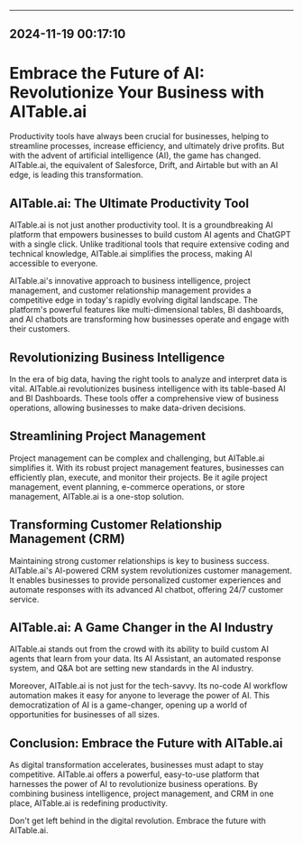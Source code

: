 

---------------------------------------------
2024-11-19 00:17:10
---------------------------------------------

# Embrace the Future of AI: Revolutionize Your Business with AITable.ai 

Productivity tools have always been crucial for businesses, helping to streamline processes, increase efficiency, and ultimately drive profits. But with the advent of artificial intelligence (AI), the game has changed. AITable.ai, the equivalent of Salesforce, Drift, and Airtable but with an AI edge, is leading this transformation.

## AITable.ai: The Ultimate Productivity Tool

AITable.ai is not just another productivity tool. It is a groundbreaking AI platform that empowers businesses to build custom AI agents and ChatGPT with a single click. Unlike traditional tools that require extensive coding and technical knowledge, AITable.ai simplifies the process, making AI accessible to everyone.

AITable.ai's innovative approach to business intelligence, project management, and customer relationship management provides a competitive edge in today's rapidly evolving digital landscape. The platform's powerful features like multi-dimensional tables, BI dashboards, and AI chatbots are transforming how businesses operate and engage with their customers.

## Revolutionizing Business Intelligence 

In the era of big data, having the right tools to analyze and interpret data is vital. AITable.ai revolutionizes business intelligence with its table-based AI and BI Dashboards. These tools offer a comprehensive view of business operations, allowing businesses to make data-driven decisions.

## Streamlining Project Management

Project management can be complex and challenging, but AITable.ai simplifies it. With its robust project management features, businesses can efficiently plan, execute, and monitor their projects. Be it agile project management, event planning, e-commerce operations, or store management, AITable.ai is a one-stop solution.

## Transforming Customer Relationship Management (CRM)

Maintaining strong customer relationships is key to business success. AITable.ai's AI-powered CRM system revolutionizes customer management. It enables businesses to provide personalized customer experiences and automate responses with its advanced AI chatbot, offering 24/7 customer service.

## AITable.ai: A Game Changer in the AI Industry

AITable.ai stands out from the crowd with its ability to build custom AI agents that learn from your data. Its AI Assistant, an automated response system, and Q&A bot are setting new standards in the AI industry. 

Moreover, AITable.ai is not just for the tech-savvy. Its no-code AI workflow automation makes it easy for anyone to leverage the power of AI. This democratization of AI is a game-changer, opening up a world of opportunities for businesses of all sizes.

## Conclusion: Embrace the Future with AITable.ai

As digital transformation accelerates, businesses must adapt to stay competitive. AITable.ai offers a powerful, easy-to-use platform that harnesses the power of AI to revolutionize business operations. By combining business intelligence, project management, and CRM in one place, AITable.ai is redefining productivity.

Don't get left behind in the digital revolution. Embrace the future with AITable.ai. 
